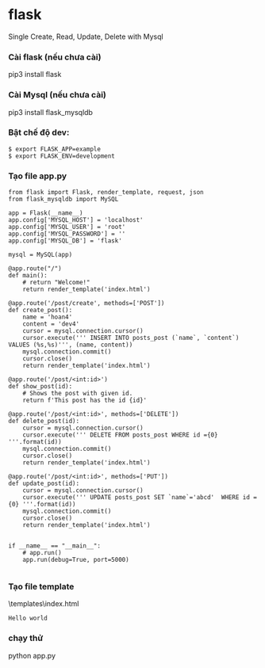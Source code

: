 # flask
Single Create, Read, Update, Delete with Mysql

### Cài flask (nếu chưa cài)
pip3 install flask

### Cài Mysql (nếu chưa cài)
pip3 install flask_mysqldb

### Bật chế độ dev:
```
$ export FLASK_APP=example 
$ export FLASK_ENV=development
```

### Tạo file app.py
```
from flask import Flask, render_template, request, json
from flask_mysqldb import MySQL

app = Flask(__name__)
app.config['MYSQL_HOST'] = 'localhost'
app.config['MYSQL_USER'] = 'root'
app.config['MYSQL_PASSWORD'] = ''
app.config['MYSQL_DB'] = 'flask'

mysql = MySQL(app)

@app.route("/")
def main():
    # return "Welcome!"
    return render_template('index.html')
	
@app.route('/post/create', methods=['POST'])
def create_post():
    name = 'hoan4'
    content = 'dev4'
    cursor = mysql.connection.cursor()
    cursor.execute(''' INSERT INTO posts_post (`name`, `content`) VALUES (%s,%s)''', (name, content))
    mysql.connection.commit()
    cursor.close()
    return render_template('index.html')
	
@app.route('/post/<int:id>')
def show_post(id):
    # Shows the post with given id.
    return f'This post has the id {id}'

@app.route('/post/<int:id>', methods=['DELETE'])
def delete_post(id):
    cursor = mysql.connection.cursor()
    cursor.execute(''' DELETE FROM posts_post WHERE id ={0} '''.format(id))
    mysql.connection.commit()
    cursor.close()
    return render_template('index.html')
	
@app.route('/post/<int:id>', methods=['PUT'])
def update_post(id):
    cursor = mysql.connection.cursor()
    cursor.execute(''' UPDATE posts_post SET `name`='abcd'  WHERE id ={0} '''.format(id))
    mysql.connection.commit()
    cursor.close()
    return render_template('index.html')
	

if __name__ == "__main__":
    # app.run()
    app.run(debug=True, port=5000)
	
```

### Tạo file template
\templates\index.html
```
Hello world
```


### chạy thử
python app.py